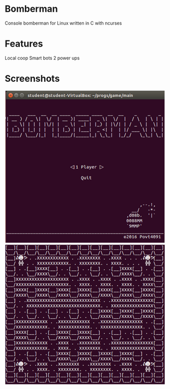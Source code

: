 # Bomberman
Console bomberman for Linux written in C with ncurses

# Features
Local coop
Smart bots
2 power ups

# Screenshots
![Menu](screenshots/2.png?raw=true "Main menu")
![Game](screenshots/1.png?raw=true "Game screen")
